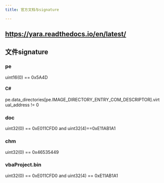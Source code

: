 ```yaml
---
title: 官方文档与signature

---
```


## https://yara.readthedocs.io/en/latest/

## 文件signature

### pe

uint16(0) == 0x5A4D

#### C#
pe.data_directories[pe.IMAGE_DIRECTORY_ENTRY_COM_DESCRIPTOR].virtual_address != 0 

### doc 

uint32(0) == 0xE011CFD0 and uint32(4)==0xE11AB1A1

### chm 

uint32(0) == 0x46535449

### vbaProject.bin

uint32(0) == 0xE011CFD0 and uint32(4) == 0xE11AB1A1

